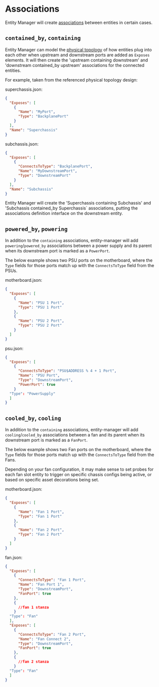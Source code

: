 # Associations

Entity Manager will create [associations][1] between entities in certain cases.

## `contained_by`, `containing`

Entity Manager can model the [physical topology][2] of how entities plug into
each other when upstream and downstream ports are added as `Exposes` elements.
It will then create the 'upstream containing downstream' and 'downstream
contained_by upstream' associations for the connected entities.

For example, taken from the referenced physical topology design:

superchassis.json:

```json
{
  "Exposes": [
    {
      "Name": "MyPort",
      "Type": "BackplanePort"
    }
  ],
  "Name": "Superchassis"
}
```

subchassis.json:

```json
{
  "Exposes": [
    {
      "ConnectsToType": "BackplanePort",
      "Name": "MyDownstreamPort",
      "Type": "DownstreamPort"
    }
  ],
  "Name": "Subchassis"
}
```

Entity Manager will create the 'Superchassis containing Subchassis' and
'Subchassis contained_by Superchassis` associations, putting the associations
definition interface on the downstream entity.

## `powered_by`, `powering`

In addition to the `containing` associations, entity-manager will add
`powering`/`powered_by` associations between a power supply and its parent when
its downstream port is marked as a `PowerPort`.

The below example shows two PSU ports on the motherboard, where the `Type`
fields for those ports match up with the `ConnectsToType` field from the PSUs.

motherboard.json:

```json
{
  "Exposes": [
    {
      "Name": "PSU 1 Port",
      "Type": "PSU 1 Port"
    },
    {
      "Name": "PSU 2 Port",
      "Type": "PSU 2 Port"
    }
  ]
}
```

psu.json:

```json
{
  "Exposes": [
    {
      "ConnectsToType": "PSU$ADDRESS % 4 + 1 Port",
      "Name": "PSU Port",
      "Type": "DownstreamPort",
      "PowerPort": true
    }
  "Type": "PowerSupply"
  ]
}
```

## `cooled_by`, `cooling`

In addition to the `containing` associations, entity-manager will add
`cooling`/`cooled_by` associations between a fan and its parent when its
downstream port is marked as a `FanPort`.

The below example shows two Fan ports on the motherboard, where the `Type`
fields for those ports match up with the `ConnectsToType` field from the Fans.

Depending on your fan configuration, it may make sense to set probes for each
fan slot entity to trigger on specific chassis configs being active, or based on
specific asset decorations being set.

motherboard.json:

```json
{
  "Exposes": [
    {
      "Name": "Fan 1 Port",
      "Type": "Fan 1 Port"
    },
    {
      "Name": "Fan 2 Port",
      "Type": "Fan 2 Port"
    }
  ]
}
```

fan.json:

```json
{
  "Exposes": [
    {
      "ConnectsToType": "Fan 1 Port",
      "Name": "Fan Port 1",
      "Type": "DownstreamPort",
      "FanPort": true
    },
    {
      //fan 1 stanza
    }
  "Type": "Fan"
  ],
  "Exposes": [
    {
      "ConnectsToType": "Fan 2 Port",
      "Name": "Fan Connect 2",
      "Type": "DownstreamPort",
      "FanPort": true
    },
    {
      //fan 2 stanza
    }
  "Type": "Fan"
  ]
}
```

[1]:
  https://github.com/openbmc/docs/blob/master/architecture/object-mapper.md#associations
[2]: https://github.com/openbmc/docs/blob/master/designs/physical-topology.md
